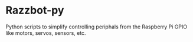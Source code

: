 # Razzbot-py
Python scripts to simplify controlling periphals from the Raspberry Pi GPIO like motors, servos, sensors, etc.
